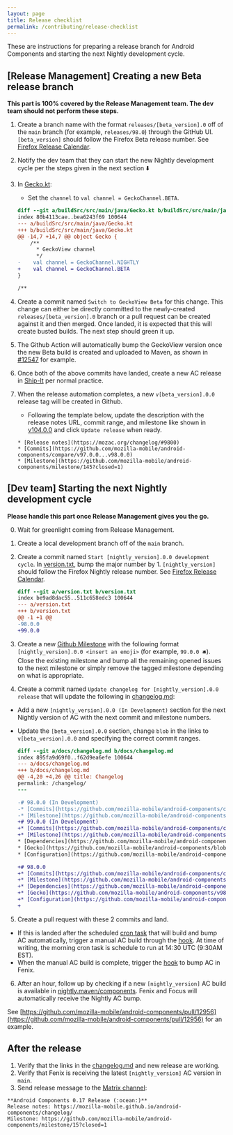 ```yaml
---
layout: page
title: Release checklist
permalink: /contributing/release-checklist
---
```


These are instructions for preparing a release branch for Android Components and starting the next Nightly development cycle.

## [Release Management] Creating a new Beta release branch

**This part is 100% covered by the Release Management team. The dev team should not perform these steps.**

1. Create a branch name with the format `releases/[beta_version].0` off of the `main` branch (for example, `releases/98.0`) through the GitHub UI.
`[beta_version]` should follow the Firefox Beta release number. See [Firefox Release Calendar](https://wiki.mozilla.org/Release_Management/Calendar).
2. Notify the dev team that they can start the new Nightly development cycle per the steps given in the next section ⬇️
3. In [Gecko.kt](https://github.com/mozilla-mobile/android-components/blob/main/buildSrc/src/main/java/Gecko.kt):
   - Set the `channel` to `val channel = GeckoChannel.BETA`.

    ```diff
    diff --git a/buildSrc/src/main/java/Gecko.kt b/buildSrc/src/main/java/Gecko.kt
    index 80b4113cae..bea6243f69 100644
    --- a/buildSrc/src/main/java/Gecko.kt
    +++ b/buildSrc/src/main/java/Gecko.kt
    @@ -14,7 +14,7 @@ object Gecko {
        /**
          * GeckoView channel
          */
    -    val channel = GeckoChannel.NIGHTLY
    +    val channel = GeckoChannel.BETA
    }

    /**
    ```
4. Create a commit named `Switch to GeckoView Beta` for this change. This change can either be directly committed to the newly-created `releases/[beta_version].0` branch or a pull request can be created against it and then merged. Once landed, it is expected that this will create busted builds. The next step should green it up.
5. The Github Action will automatically bump the GeckoView version once the new Beta build is created and uploaded to Maven, as shown in [#12547](https://github.com/mozilla-mobile/android-components/pull/12547) for example.
6. Once both of the above commits have landed, create a new AC release in [Ship-It](https://shipit.mozilla-releng.net/) per normal practice.
7. When the release automation completes, a new `v[beta_version].0.0` release tag will be created in Github.
   - Following the template below, update the description with the release notes URL, commit range, and milestone like shown in [v104.0.0](https://github.com/mozilla-mobile/android-components/releases/tag/v104.0.0) and click `Update release` when ready.

    ```
    * [Release notes](https://mozac.org/changelog/#9800)
    * [Commits](https://github.com/mozilla-mobile/android-components/compare/v97.0.0...v98.0.0)
    * [Milestone](https://github.com/mozilla-mobile/android-components/milestone/145?closed=1)
    ```

## [Dev team] Starting the next Nightly development cycle

**Please handle this part once Release Management gives you the go.**

0. Wait for greenlight coming from Release Management.
1. Create a local development branch off of the `main` branch.
2. Create a commit named `Start [nightly_version].0.0 development cycle`. In [version.txt](https://github.com/mozilla-mobile/android-components/blob/main/version.txt), bump the major number by 1. `[nightly_version]` should follow the Firefox Nightly release number. See [Firefox Release Calendar](https://wiki.mozilla.org/Release_Management/Calendar).

    ```diff
    diff --git a/version.txt b/version.txt
    index be9ad8dac55..511c658edc3 100644
    --- a/version.txt
    +++ b/version.txt
    @@ -1 +1 @@
    -98.0.0
    +99.0.0
    ```

3. Create a new [Github Milestone](https://github.com/mozilla-mobile/android-components/milestones) with the following format `[nightly_version].0.0 <insert an emoji>` (for example, `99.0.0 🛎`). Close the existing milestone and bump all the remaining opened issues to the next milestone or simply remove the tagged milestone depending on what is appropriate.
4. Create a commit named `Update changelog for [nightly_version].0.0 release` that will update the following in [changelog.md](https://github.com/mozilla-mobile/android-components/blob/main/docs/changelog.md):
  - Add a new `[nightly_version].0.0 (In Development)` section for the next Nightly version of AC with the next commit and milestone numbers.
  - Update the `[beta_version].0.0` section, change `blob` in the links to `v[beta_version].0.0` and specifying the correct commit ranges.

    ```diff
    diff --git a/docs/changelog.md b/docs/changelog.md
    index 895fa9d69f0..f62d9ea6efe 100644
    --- a/docs/changelog.md
    +++ b/docs/changelog.md
    @@ -4,20 +4,26 @@ title: Changelog
    permalink: /changelog/
    ---

    -# 98.0.0 (In Development)
    -* [Commits](https://github.com/mozilla-mobile/android-components/compare/v97.0.0...main)
    -* [Milestone](https://github.com/mozilla-mobile/android-components/milestone/145?closed=1)
    +# 99.0.0 (In Development)
    +* [Commits](https://github.com/mozilla-mobile/android-components/compare/v98.0.0...main)
    +* [Milestone](https://github.com/mozilla-mobile/android-components/milestone/146?closed=1)
    * [Dependencies](https://github.com/mozilla-mobile/android-components/blob/main/buildSrc/src/main/java/Dependencies.kt)
    * [Gecko](https://github.com/mozilla-mobile/android-components/blob/main/buildSrc/src/main/java/Gecko.kt)
    * [Configuration](https://github.com/mozilla-mobile/android-components/blob/main/.config.yml)

    +# 98.0.0
    +* [Commits](https://github.com/mozilla-mobile/android-components/compare/v97.0.0...v98.0.0)
    +* [Milestone](https://github.com/mozilla-mobile/android-components/milestone/145?closed=1)
    +* [Dependencies](https://github.com/mozilla-mobile/android-components/v98.0.0/main/buildSrc/src/main/java/Dependencies.kt)
    +* [Gecko](https://github.com/mozilla-mobile/android-components/v98.0.0/main/buildSrc/src/main/java/Gecko.kt)
    +* [Configuration](https://github.com/mozilla-mobile/android-components/v98.0.0/main/.config.yml)
    +
    ```

5. Create a pull request with these 2 commits and land.
  - If this is landed after the scheduled [cron task](https://github.com/mozilla-mobile/android-components/blob/main/.cron.yml#L13) that will build and bump AC automatically, trigger a manual AC build through the [hook](https://firefox-ci-tc.services.mozilla.com/hooks/project-releng/cron-task-mozilla-mobile-android-components%2Fnightly). At time of writing, the morning cron task is schedule to run at 14:30 UTC (9:30AM EST).
  - When the manual AC build is complete, trigger the [hook](https://firefox-ci-tc.services.mozilla.com/hooks/project-releng/cron-task-mozilla-mobile-fenix%2Fbump-android-components) to bump AC in Fenix.
6. After an hour, follow up by checking if a new `[nightly_version]` AC build is available in [nightly.maven/components](https://nightly.maven.mozilla.org/?prefix=maven2/org/mozilla/components/). Fenix and Focus will automatically receive the Nightly AC bump.

See [https://github.com/mozilla-mobile/android-components/pull/12956](https://github.com/mozilla-mobile/android-components/pull/12956) for an example.

## After the release

1. Verify that the links in the [changelog.md](https://github.com/mozilla-mobile/android-components/blob/main/docs/changelog.md) and new release are working.
2. Verify that Fenix is receiving the latest `[nightly_version]` AC version in `main`.
3. Send release message to the [Matrix channel](https://chat.mozilla.org/#/room/#android-components:mozilla.org):
```
**Android Components 0.17 Release (:ocean:)**
Release notes: https://mozilla-mobile.github.io/android-components/changelog/
Milestone: https://github.com/mozilla-mobile/android-components/milestone/15?closed=1
```
